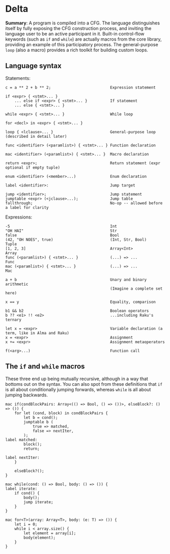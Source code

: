 # Delta

**Summary**:
A program is compiled into a CFG.
The language distinguishes itself by fully exposing the CFG construction process, and inviting the language user to be an active participant in it.
Built-in control-flow keywords (such as `if` and `while`) are actually macros from the core library, providing an example of this participatory process.
The general-purpose `loop` (also a macro) provides a rich toolkit for building custom loops.

## Language syntax

Statements:

```
c = a ** 2 + b ** 2;                          Expression statement

if <expr> { <stmt>... }
    ... else if <expr> { <stmt>... }          If statement
    ... else { <stmt>... }

while <expr> { <stmt>... }                    While loop

for <decl> in <expr> { <stmt>... }

loop { <lclause>... }                         General-purpose loop (described in detail later)

func <identifier> (<paramlist>) { <stmt>... } Function declaration

mac <identifier> (<paramlist>) { <stmt>... }  Macro declaration

return <expr>;                                Return statement (expr optional if empty tuple)

enum <identifier> (<member>...)               Enum declaration

label <identifier>:                           Jump target

jump <identifier>;                            Jump statement
jumptable <expr> (<jclause>...);              Jump table
fallthrough;                                  No-op -- allowed before a label for clarity
```

Expressions:

```
-5                                            Int
"OH HAI"                                      Str
false                                         Bool
(42, "OH NOES", true)                         (Int, Str, Bool)      Tuple
[1, 2, 3]                                     Array<Int>            Array
func (<paramlist>) { <stmt>... }              (...) => ...          Func
mac (<paramlist>) { <stmt>... }               (...) => ...          Mac

a + b                                         Unary and binary arithmetic
                                              (Imagine a complete set here)

x == y                                        Equality, comparison

b1 && b2                                      Boolean operators
b ?? <e1> !! <e2>                             ...including Raku's ternary

let x = <expr>                                Variable declaration (a term, like in Alma and Raku)
x = <expr>                                    Assignment
x += <expr>                                   Assignment metaoperators

f(<arg>...)                                   Function call
```

## The `if` and `while` macros

These three end up being mutually recursive, although in a way that bottoms out on the syntax.
You can also spot from these definitions that `if` is all about conditionally jumping forwards, whereas `while` is all about jumping backwards.

```
mac if(condBlockPairs: Array<(() => Bool, () => ())>, elseBlock?: () => ()) {
    for let (cond, block) in condBlockPairs {
        let b = cond();
        jumptable b (
            true => matched,
            false => nextIter,
        );
label matched:
        block();
        return;
        
label nextIter:
    }

    elseBlock?();
}

mac while(cond: () => Bool, body: () => ()) {
label iterate:
    if cond() {
        body();
        jump iterate;
    }
}

mac for<T>(array: Array<T>, body: (e: T) => ()) {
    let i = 0;
    while i < array.size() {
        let element = array[i];
        body(element);
    }
}
```
